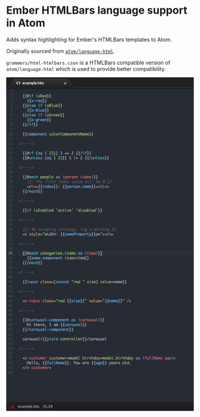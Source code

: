 # Ember HTMLBars language support in Atom

Adds syntax highlighting for Ember's HTMLBars templates to Atom.

Originally sourced from [`atom/language-html`](http://github.com/atom/language-html).

`grammers/html-htmlbars.cson` is a HTMLBars compatible version of `atom/language-html` which is used to provide better compatibility.

![Screenshot](screenshot.png)
